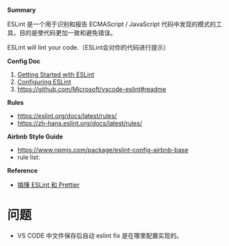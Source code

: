 **Summary**

ESLint 是一个用于识别和报告 ECMAScript / JavaScript 代码中发现的模式的工具，目的是使代码更加一致和避免错误。

ESLint will lint your code.（ESLint会对你的代码进行提示）

**Config Doc**

1. [Getting Started with ESLint](https://eslint.org/docs/user-guide/getting-started) 
2. [Configuring ESLint](https://eslint.org/docs/user-guide/configuring/) 
3. https://github.com/Microsoft/vscode-eslint#readme

**Rules**

- https://eslint.org/docs/latest/rules/
- https://zh-hans.eslint.org/docs/latest/rules/

**Airbnb Style Guide**

- https://www.npmjs.com/package/eslint-config-airbnb-base
- rule list:


**Reference**

- [搞懂 ESLint 和 Prettier](https://zhuanlan.zhihu.com/p/80574300) 


# 问题

- VS CODE 中文件保存后自动 eslint fix 是在哪里配置实现的。

